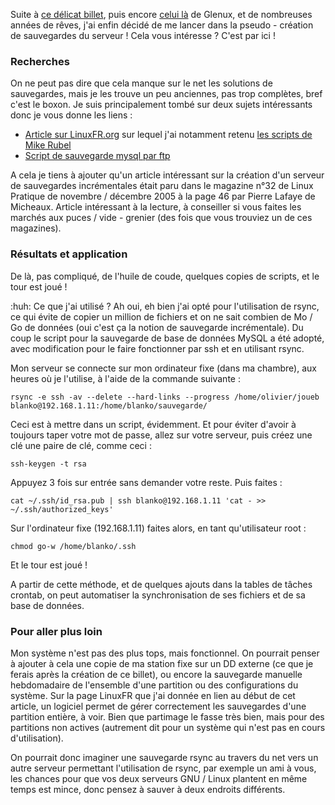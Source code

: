 Suite à [ce délicat billet](http://glenux.net/index.php?2008/04/04/58-bd-on-croyait-et-esperait-que-ca-n-existait-plus "Visionner le billet de Glenux"), puis encore [celui là](http://glenux.net/index.php?2008/04/11/64-bd-backups-strike-again "Visionner le billet numéro 2 de Glenux") de Glenux, et de nombreuses années de rêves, j'ai enfin décidé de me lancer dans la pseudo - création de sauvegardes du serveur ! Cela vous intéresse ? C'est par ici !

### Recherches

On ne peut pas dire que cela manque sur le net les solutions de sauvegardes, mais je les trouve un peu anciennes, pas trop complètes, bref c'est le boxon. Je suis principalement tombé sur deux sujets intéressants donc je vous donne les liens : 

  * [Article sur LinuxFR.org](https://linuxfr.org/~Louis/18318.html "Se rendre à l'article concernant une liste de solutions de sauvegardes") sur lequel j'ai notamment retenu [les scripts de Mike Rubel](http://www.mikerubel.org/computers/rsync_snapshots/ "Visiter le site de Mike Rubel")
  * [Script de sauvegarde mysql par ftp](http://www.billyboylindien.com/linux/script-de-backup-mysql-par-ftp.html "Visionner le script de sauvegarde des bases de données MySQL")

A cela je tiens à ajouter qu'un article intéressant sur la création d'un serveur de sauvegardes incrémentales était paru dans le magazine n°32 de Linux Pratique de novembre / décembre 2005 à la page 46 par Pierre Lafaye de Micheaux. Article intéressant à la lecture, à conseiller si vous faites les marchés aux puces / vide - grenier (des fois que vous trouviez un de ces magazines).

### Résultats et application

De là, pas compliqué, de l'huile de coude, quelques copies de scripts, et le tour est joué !

 :huh: Ce que j'ai utilisé ? Ah oui, eh bien j'ai opté pour l'utilisation de rsync, ce qui évite de copier un million de fichiers et on ne sait combien de Mo / Go de données (oui c'est ça la notion de sauvegarde incrémentale). Du coup le script pour la sauvegarde de base de données MySQL a été adopté, avec modification pour le faire fonctionner par ssh et en utilisant rsync.

Mon serveur se connecte sur mon ordinateur fixe (dans ma chambre), aux heures où je l'utilise, à l'aide de la commande suivante : 

	rsync -e ssh -av --delete --hard-links --progress /home/olivier/joueb blanko@192.168.1.11:/home/blanko/sauvegarde/

Ceci est à mettre dans un script, évidemment. Et pour éviter d'avoir à toujours taper votre mot de passe, allez sur votre serveur, puis créez une clé une paire de clé, comme ceci :

	ssh-keygen -t rsa

Appuyez 3 fois sur entrée sans demander votre reste. Puis faites : 

	cat ~/.ssh/id_rsa.pub | ssh blanko@192.168.1.11 'cat - >> ~/.ssh/authorized_keys'

Sur l'ordinateur fixe (192.168.1.11) faites alors, en tant qu'utilisateur root : 

	chmod go-w /home/blanko/.ssh

Et le tour est joué !

A partir de cette méthode, et de quelques ajouts dans la tables de tâches crontab, on peut automatiser la synchronisation de ses fichiers et de sa base de données.

### Pour aller plus loin

Mon système n'est pas des plus tops, mais fonctionnel. On pourrait penser à ajouter à cela une copie de ma station fixe sur un DD externe (ce que je ferais après la création de ce billet), ou encore la sauvegarde manuelle hebdomadaire de l'ensemble d'une partition ou des configurations du système. Sur la page LinuxFR que j'ai donnée en lien au début de cet article, un logiciel permet de gérer correctement les sauvegardes d'une partition entière, à voir. Bien que partimage le fasse très bien, mais pour des partitions non actives (autrement dit pour un système qui n'est pas en cours d'utilisation).

On pourrait donc imaginer une sauvegarde rsync au travers du net vers un autre serveur permettant l'utilisation de rsync, par exemple un ami à vous, les chances pour que vos deux serveurs GNU / Linux plantent en même temps est mince, donc pensez à sauver à deux endroits différents.

